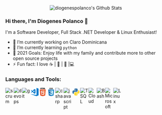  
 
<p align="center">
  <img alt="diogenespolanco's Github Stats" src="https://github-readme-stats.vercel.app/api?username=diogenespolanco&show_icons=true&include_all_commits=true&hide_border=true" />
</p>

### Hi there, I'm Diogenes Polanco 👋

I'm a Software Developer, Full Stack .NET Developer & Linux Enthusiast!
- 🔭 I’m currently working on Claro Dominicana
- 🌱 I’m currently learning `python` 
- 🥅 2021 Goals: Enjoy life with my family and contribute more to other open source projects
- ⚡ Fun fact: I love ☕ | 🌊 | 🐶 |💻
 
### Languages and Tools:

[<img align="left" alt="scrum" width="26px" src="https://image.flaticon.com/icons/svg/2620/2620481.svg" />](https://www.google.com/search?&q=scrum)
[<img align="left" alt="devops" width="26px" src="https://image.flaticon.com/icons/svg/2196/2196217.svg" />](https://www.google.com/search?&q=devops)
[<img align="left" alt="git" width="26px" src="https://image.flaticon.com/icons/svg//2111/2111288.svg" />](https://www.google.com/search?&q=git)
[<img align="left" alt="Visual Studio Code" width="26px" src="https://raw.githubusercontent.com/github/explore/80688e429a7d4ef2fca1e82350fe8e3517d3494d/topics/visual-studio-code/visual-studio-code.png" />](https://www.google.com/search?&q=Visual+Studio+Code)
[<img align="left" alt="HTML5" width="26px" src="https://raw.githubusercontent.com/github/explore/80688e429a7d4ef2fca1e82350fe8e3517d3494d/topics/html/html.png" />](https://www.google.com/search?&q=HTML5)
[<img align="left" alt="CSS3" width="26px" src="https://raw.githubusercontent.com/github/explore/80688e429a7d4ef2fca1e82350fe8e3517d3494d/topics/css/css.png" />](https://www.google.com/search?&q=CSS)
[<img align="left" alt="csharp" width="26px" src="https://image.flaticon.com/icons/svg/381/381704.svg" />](https://www.google.com/search?&q=csharp)
[<img align="left" alt="javascript" width="26px" src="https://image.flaticon.com/icons/svg/919/919828.svg" />](https://www.google.com/search?&q=vanillaJs)
[<img align="left" alt="Python" width="26px" src="https://raw.githubusercontent.com/PKief/vscode-material-icon-theme/master/icons/python.svg" />](https://www.google.com/search?&q=Python)
[<img align="left" alt="TSQL" width="26px" src="https://image.flaticon.com/icons/svg/2772/2772128.svg" />](https://www.google.com/search?&q=tsql)
[<img align="left" alt="Cloud" width="26px" src="https://image.flaticon.com/icons/svg/892/892300.svg" />](https://www.google.com/search?&q=Azure)
[<img align="left" alt="Bash" width="26px" src="https://raw.githubusercontent.com/odb/official-bash-logo/master/assets/Logos/Icons/SVG/128x128.svg" />](https://www.google.com/search?&q=Bash)
[<img align="left" alt="Microsoft" width="26px" src="https://image.flaticon.com/icons/svg/732/732221.svg" />](https://www.google.com/search?&q=Microsoft)
[<img align="left" alt="Linux" width="26px" src="https://image.flaticon.com/icons/svg/226/226772.svg" />](https://www.google.com/search?&q=Linux)
